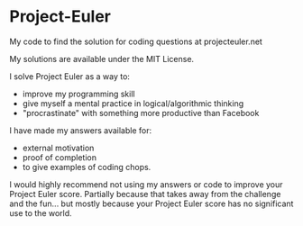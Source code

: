 # Project-Euler
My code to find the solution for coding questions at projecteuler.net

My solutions are available under the MIT License.

I solve Project Euler as a way to:
- improve my programming skill
- give myself a mental practice in logical/algorithmic thinking
- "procrastinate" with something more productive than Facebook

I have made my answers available for:
- external motivation
- proof of completion
- to give examples of coding chops.

I would highly recommend not using my answers or code to improve your Project Euler score. Partially because that takes away from the challenge and the fun... but mostly because your Project Euler score has no significant use to the world.